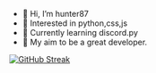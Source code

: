 - 👋 Hi, I’m hunter87
- 👀 Interested in python,css,js
- 🌱 Currently learning discord.py
- 🎯 My aim to be a great developer.


[![GitHub Streak](https://github-readme-streak-stats.herokuapp.com/?user=hunter87ff&theme=highcontrast)](https://git.io/streak-stats)

